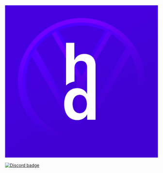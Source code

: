 ![Holodata logo](https://github.com/holodata/.github/blob/main/media/icon.png?raw=true)

[![Discord badge](https://img.shields.io/discord/858277998321991710?color=6C40FF&label=Holodata&logo=discord&logoColor=fff)](https://holodata.org/discord)
